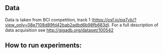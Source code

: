 ## Data 
Data is taken from BCI competition, track 1 (https://osf.io/pq7vb/?view_only=08e7108d89fd42bab2adbd6b98fb683d).
For a full description of data acquisition see http://gigadb.org/dataset/100542

## How to run experiments:
